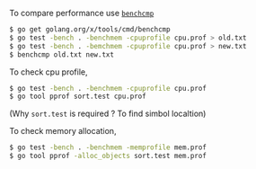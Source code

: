 
To compare performance use [`benchcmp`](https://godoc.org/golang.org/x/tools/cmd/benchcmp)

```bash
$ go get golang.org/x/tools/cmd/benchcmp
$ go test -bench . -benchmem -cpuprofile cpu.prof > old.txt
$ go test -bench . -bemchmem -cpuprofile cpu.prof > new.txt
$ benchcmp old.txt new.txt
```

To check cpu profile,

```bash
$ go test -bench . -benchmem -cpuprofile cpu.prof
$ go tool pprof sort.test cpu.prof
```

(Why `sort.test` is required ? To find simbol localtion)

To check memory allocation,

```bash
$ go test -bench . -benchmem -memprofile mem.prof
$ go tool pprof -alloc_objects sort.test mem.prof
```
